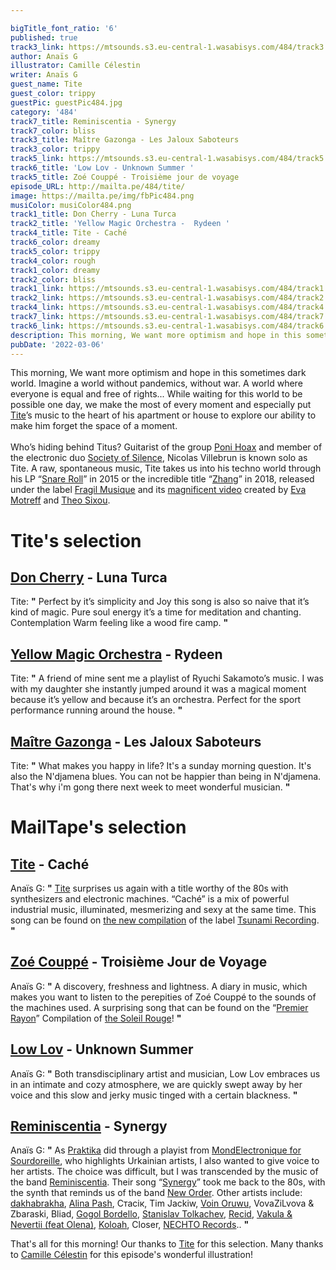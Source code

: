 ```yaml
---

bigTitle_font_ratio: '6'
published: true
track3_link: https://mtsounds.s3.eu-central-1.wasabisys.com/484/track3.mp3
author: Anaïs G
illustrator: Camille Célestin
writer: Anaïs G
guest_name: Tite
guest_color: trippy
guestPic: guestPic484.jpg
category: '484'
track7_title: Reminiscentia - Synergy
track7_color: bliss
track3_title: Maître Gazonga - Les Jaloux Saboteurs
track3_color: trippy
track5_link: https://mtsounds.s3.eu-central-1.wasabisys.com/484/track5.mp3
track6_title: 'Low Lov - Unknown Summer '
track5_title: Zoé Couppé - Troisième jour de voyage
episode_URL: http://mailta.pe/484/tite/
image: https://mailta.pe/img/fbPic484.png
musiColor: musiColor484.png
track1_title: Don Cherry - Luna Turca
track2_title: 'Yellow Magic Orchestra -  Rydeen '
track4_title: Tite - Caché
track6_color: dreamy
track5_color: trippy
track4_color: rough
track1_color: dreamy
track2_color: bliss
track1_link: https://mtsounds.s3.eu-central-1.wasabisys.com/484/track1.mp3
track2_link: https://mtsounds.s3.eu-central-1.wasabisys.com/484/track2.mp3
track4_link: https://mtsounds.s3.eu-central-1.wasabisys.com/484/track4.mp3
track7_link: https://mtsounds.s3.eu-central-1.wasabisys.com/484/track7.mp3
track6_link: https://mtsounds.s3.eu-central-1.wasabisys.com/484/track6.mp3
description: This morning, We want more optimism and hope in this sometimes dark world. Imagine a world without pandemics, without war. A world where everyone is equal and free of rights... While waiting for this world to be possible one day, we make the most of every moment and especially put Tite’s music to the heart of his apartment or house to explore our ability to make him forget the space of a moment.
pubDate: '2022-03-06'
---
```

This morning, We want more optimism and hope in this sometimes dark world. Imagine a world without pandemics, without war. A world where everyone is equal and free of rights... While waiting for this world to be possible one day, we make the most of every moment and especially put [Tite](https://www.facebook.com/djtite1)’s music to the heart of his apartment or house to explore our ability to make him forget the space of a moment.
<br><br>
Who’s hiding behind Titus? Guitarist of the group [Poni Hoax](https://www.facebook.com/PoniHoax) and member of the electronic duo [Society of Silence](https://www.facebook.com/society.of.silence), Nicolas Villebrun is known solo as Tite. A raw, spontaneous music, Tite takes us into his techno world through his LP “[Snare Roll](https://soundcloud.com/fragilmusique/sets/tite-snare-roll-lp)” in 2015 or the incredible title “[Zhang](https://soundcloud.com/trax-magazine/premiere-tite-zhang-fragil-musique)” in 2018, released under the label [Fragil Musique](https://soundcloud.com/fragilmusique) and its [magnificent video](https://www.youtube.com/watch?v=Bt0kyb7LSFU) created by [Eva Motreff](https://www.evamotreff.com/) and [Theo Sixou](http://theosixou.com/).


# Tite's selection

## [Don Cherry](https://fr.wikipedia.org/wiki/Don_Cherry_(musicien)) - Luna Turca
Tite: **"** Perfect by it’s simplicity and Joy this song is also so naive that it’s kind of magic. Pure soul energy it’s a time for meditation and chanting. Contemplation Warm feeling like a wood fire camp. **"** 

## [Yellow Magic Orchestra](https://fr.wikipedia.org/wiki/Don_Cherry_(musicien)) - Rydeen
Tite: **"** A friend of mine sent me a playlist of Ryuchi Sakamoto’s music. I was with my daughter she instantly jumped around it was a magical moment because it’s yellow and because it’s an orchestra. Perfect for the sport performance running around the house. **"** 

## [Maître Gazonga](https://fr.wikipedia.org/wiki/Ma%C3%AEtre_Gazonga) - Les Jaloux Saboteurs
Tite: **"** What makes you happy in life? It's a sunday morning question. It's also the N'djamena blues. You can not be happier than being in N'djamena. That's why i'm gong there next week to meet wonderful musician. **"** 

# MailTape's selection

## [Tite](https://soundcloud.com/tite/cache) - Caché
Anaïs G: **"** [Tite](https://djtite1.bandcamp.com/) surprises us again with a title worthy of the 80s with synthesizers and electronic machines. “Caché” is a mix of powerful industrial music, illuminated, mesmerizing and sexy at the same time. This song can be found on [the new compilation](https://soundcloud.com/tsunami-records-250117176/snippets-tainoa-various-artists-tainoa001-out-on-march-4th) of the label [Tsunami Recording](https://soundcloud.com/tsunami-records-250117176). **"** 

## [Zoé Couppé](https://soundcloud.com/soleil-rouge-collectif/a1-organizatsiya-troisieme) - Troisième Jour de Voyage
Anaïs G: **"** A discovery, freshness and lightness. A diary in music, which makes you want to listen to the perepities of Zoé Couppé to the sounds of the machines used. A surprising song that can be found on the “[Premier Rayon](https://soundcloud.com/soleil-rouge-collectif/sets/sr001-v-a-premier-rayon)” Compilation of [the Soleil Rouge](https://soundcloud.com/soleil-rouge-collectif)! **"** 

## [Low Lov](https://soundcloud.com/lowlov) - Unknown Summer
Anaïs G: **"** Both transdisciplinary artist and musician, Low Lov embraces us in an intimate and cozy atmosphere, we are quickly swept away by her voice and this slow and jerky music tinged with a certain blackness. **"** 

## [Reminiscentia](https://soundcloud.com/reminiscentia) - Synergy
Anaïs G: **"** As [Praktika](https://soundcloud.com/praktika) did through a playist from [MondElectronique for Sourdoreille](https://sourdoreille.net/la-playlist-mondelectronique-10-ukraine/), who highlights Urkainian artists, I also wanted to give voice to her artists. The choice was difficult, but I was transcended by the music of the band [Reminiscentia](https://soundcloud.com/search?q=reminiscentia). Their song “[Synergy](https://soundcloud.com/reminiscentia/reminiscence-synergy)” took me back to the 80s, with the synth that reminds us of the band [New Order](https://www.neworder.com/). Other artists include: [dakhabrakha](https://soundcloud.com/dakhabrakha), [Alina Pash](https://soundcloud.com/alina-pash), Стасік, Tim Jackiw, [Voin Oruwu](https://soundcloud.com/voin-oruwu), VovaZiLvova & Zbaraski, Bliad, [Gogol Bordello](https://soundcloud.com/gogolbordello), [Stanislav Tolkachev](https://soundcloud.com/stanislavtolkachev), [Recid](https://soundcloud.com/recid), [Vakula & Nevertii (feat Olena)](https://soundcloud.com/armalabel/c2-vakula-x-nevertii-feat-olena-om-namah-shivaya-1), [Koloah](https://soundcloud.com/koloah), Closer, [NECHTO Records](https://soundcloud.com/nechto-records).. **"** 

That's all for this morning! Our thanks to [Tite](https://soundcloud.com/tite) for this  selection. Many thanks to [Camille Célestin](https://www.instagram.com/bravocamo/) for this episode's wonderful illustration!
